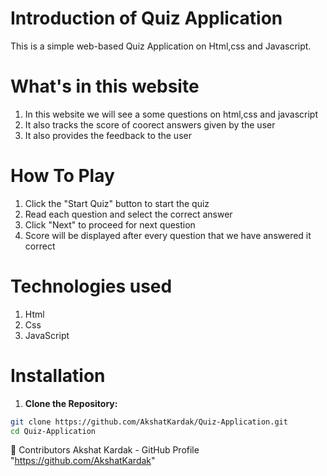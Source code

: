 # Introduction of Quiz Application
This is a simple web-based Quiz Application on Html,css and Javascript. 

# What's in this website
1) In this website we will see a some questions on html,css and javascript 
2) It also tracks the score of coorect answers given by the user 
3) It also provides the feedback to the user 

# How To Play
1) Click the "Start Quiz" button to start the quiz 
2) Read each question and select the correct answer
3) Click "Next" to proceed for next question 
4) Score will be displayed after every question that we have answered it correct 

# Technologies used
1) Html
2) Css
3) JavaScript

# Installation

1) **Clone the Repository:**
```sh
git clone https://github.com/AkshatKardak/Quiz-Application.git
cd Quiz-Application
```
🙌 Contributors
Akshat Kardak - GitHub Profile "https://github.com/AkshatKardak"
